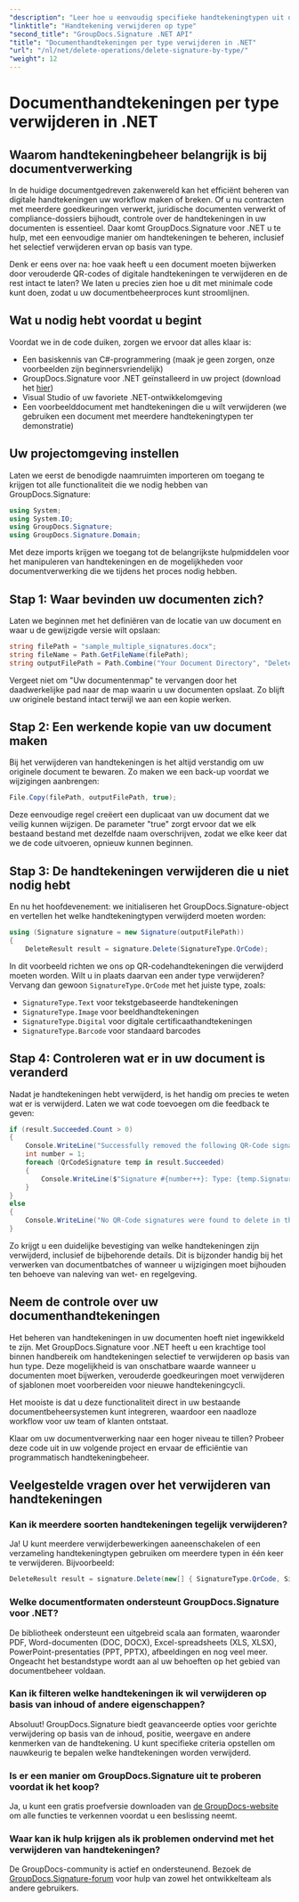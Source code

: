 ```yaml
---
"description": "Leer hoe u eenvoudig specifieke handtekeningtypen uit documenten verwijdert met GroupDocs.Signature voor .NET. Beheer handtekeningen in slechts enkele minuten!"
"linktitle": "Handtekening verwijderen op type"
"second_title": "GroupDocs.Signature .NET API"
"title": "Documenthandtekeningen per type verwijderen in .NET"
"url": "/nl/net/delete-operations/delete-signature-by-type/"
"weight": 12
---
```


# Documenthandtekeningen per type verwijderen in .NET

## Waarom handtekeningbeheer belangrijk is bij documentverwerking

In de huidige documentgedreven zakenwereld kan het efficiënt beheren van digitale handtekeningen uw workflow maken of breken. Of u nu contracten met meerdere goedkeuringen verwerkt, juridische documenten verwerkt of compliance-dossiers bijhoudt, controle over de handtekeningen in uw documenten is essentieel. Daar komt GroupDocs.Signature voor .NET u te hulp, met een eenvoudige manier om handtekeningen te beheren, inclusief het selectief verwijderen ervan op basis van type.

Denk er eens over na: hoe vaak heeft u een document moeten bijwerken door verouderde QR-codes of digitale handtekeningen te verwijderen en de rest intact te laten? We laten u precies zien hoe u dit met minimale code kunt doen, zodat u uw documentbeheerproces kunt stroomlijnen.

## Wat u nodig hebt voordat u begint

Voordat we in de code duiken, zorgen we ervoor dat alles klaar is:

- Een basiskennis van C#-programmering (maak je geen zorgen, onze voorbeelden zijn beginnersvriendelijk)
- GroupDocs.Signature voor .NET geïnstalleerd in uw project (download het [hier](https://releases.groupdocs.com/signature/net/))
- Visual Studio of uw favoriete .NET-ontwikkelomgeving
- Een voorbeelddocument met handtekeningen die u wilt verwijderen (we gebruiken een document met meerdere handtekeningtypen ter demonstratie)

## Uw projectomgeving instellen

Laten we eerst de benodigde naamruimten importeren om toegang te krijgen tot alle functionaliteit die we nodig hebben van GroupDocs.Signature:

```csharp
using System;
using System.IO;
using GroupDocs.Signature;
using GroupDocs.Signature.Domain;
```

Met deze imports krijgen we toegang tot de belangrijkste hulpmiddelen voor het manipuleren van handtekeningen en de mogelijkheden voor documentverwerking die we tijdens het proces nodig hebben.

## Stap 1: Waar bevinden uw documenten zich?

Laten we beginnen met het definiëren van de locatie van uw document en waar u de gewijzigde versie wilt opslaan:

```csharp
string filePath = "sample_multiple_signatures.docx";
string fileName = Path.GetFileName(filePath);
string outputFilePath = Path.Combine("Your Document Directory", "DeleteBySignatureType", fileName);
```

Vergeet niet om "Uw documentenmap" te vervangen door het daadwerkelijke pad naar de map waarin u uw documenten opslaat. Zo blijft uw originele bestand intact terwijl we aan een kopie werken.

## Stap 2: Een werkende kopie van uw document maken

Bij het verwijderen van handtekeningen is het altijd verstandig om uw originele document te bewaren. Zo maken we een back-up voordat we wijzigingen aanbrengen:

```csharp
File.Copy(filePath, outputFilePath, true);
```

Deze eenvoudige regel creëert een duplicaat van uw document dat we veilig kunnen wijzigen. De parameter "true" zorgt ervoor dat we elk bestaand bestand met dezelfde naam overschrijven, zodat we elke keer dat we de code uitvoeren, opnieuw kunnen beginnen.

## Stap 3: De handtekeningen verwijderen die u niet nodig hebt

En nu het hoofdevenement: we initialiseren het GroupDocs.Signature-object en vertellen het welke handtekeningtypen verwijderd moeten worden:

```csharp
using (Signature signature = new Signature(outputFilePath))
{
    DeleteResult result = signature.Delete(SignatureType.QrCode);
```

In dit voorbeeld richten we ons op QR-codehandtekeningen die verwijderd moeten worden. Wilt u in plaats daarvan een ander type verwijderen? Vervang dan gewoon `SignatureType.QrCode` met het juiste type, zoals:
- `SignatureType.Text` voor tekstgebaseerde handtekeningen
- `SignatureType.Image` voor beeldhandtekeningen
- `SignatureType.Digital` voor digitale certificaathandtekeningen
- `SignatureType.Barcode` voor standaard barcodes

## Stap 4: Controleren wat er in uw document is veranderd

Nadat je handtekeningen hebt verwijderd, is het handig om precies te weten wat er is verwijderd. Laten we wat code toevoegen om die feedback te geven:

```csharp
if (result.Succeeded.Count > 0)
{
    Console.WriteLine("Successfully removed the following QR-Code signatures:");
    int number = 1;
    foreach (QrCodeSignature temp in result.Succeeded)
    {
        Console.WriteLine($"Signature #{number++}: Type: {temp.SignatureType} Id:{temp.SignatureId}, Text: {temp.Text}");
    }
}
else
{
    Console.WriteLine("No QR-Code signatures were found to delete in this document.");
}
```

Zo krijgt u een duidelijke bevestiging van welke handtekeningen zijn verwijderd, inclusief de bijbehorende details. Dit is bijzonder handig bij het verwerken van documentbatches of wanneer u wijzigingen moet bijhouden ten behoeve van naleving van wet- en regelgeving.

## Neem de controle over uw documenthandtekeningen

Het beheren van handtekeningen in uw documenten hoeft niet ingewikkeld te zijn. Met GroupDocs.Signature voor .NET heeft u een krachtige tool binnen handbereik om handtekeningen selectief te verwijderen op basis van hun type. Deze mogelijkheid is van onschatbare waarde wanneer u documenten moet bijwerken, verouderde goedkeuringen moet verwijderen of sjablonen moet voorbereiden voor nieuwe handtekeningcycli.

Het mooiste is dat u deze functionaliteit direct in uw bestaande documentbeheersystemen kunt integreren, waardoor een naadloze workflow voor uw team of klanten ontstaat.

Klaar om uw documentverwerking naar een hoger niveau te tillen? Probeer deze code uit in uw volgende project en ervaar de efficiëntie van programmatisch handtekeningbeheer.

## Veelgestelde vragen over het verwijderen van handtekeningen

### Kan ik meerdere soorten handtekeningen tegelijk verwijderen?
Ja! U kunt meerdere verwijderbewerkingen aaneenschakelen of een verzameling handtekeningtypen gebruiken om meerdere typen in één keer te verwijderen. Bijvoorbeeld:
```csharp
DeleteResult result = signature.Delete(new[] { SignatureType.QrCode, SignatureType.Barcode });
```

### Welke documentformaten ondersteunt GroupDocs.Signature voor .NET?
De bibliotheek ondersteunt een uitgebreid scala aan formaten, waaronder PDF, Word-documenten (DOC, DOCX), Excel-spreadsheets (XLS, XLSX), PowerPoint-presentaties (PPT, PPTX), afbeeldingen en nog veel meer. Ongeacht het bestandstype wordt aan al uw behoeften op het gebied van documentbeheer voldaan.

### Kan ik filteren welke handtekeningen ik wil verwijderen op basis van inhoud of andere eigenschappen?
Absoluut! GroupDocs.Signature biedt geavanceerde opties voor gerichte verwijdering op basis van de inhoud, positie, weergave en andere kenmerken van de handtekening. U kunt specifieke criteria opstellen om nauwkeurig te bepalen welke handtekeningen worden verwijderd.

### Is er een manier om GroupDocs.Signature uit te proberen voordat ik het koop?
Ja, u kunt een gratis proefversie downloaden van [de GroupDocs-website](https://releases.groupdocs.com/) om alle functies te verkennen voordat u een beslissing neemt.

### Waar kan ik hulp krijgen als ik problemen ondervind met het verwijderen van handtekeningen?
De GroupDocs-community is actief en ondersteunend. Bezoek de [GroupDocs.Signature-forum](https://forum.groupdocs.com/c/signature/13) voor hulp van zowel het ontwikkelteam als andere gebruikers.